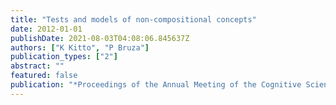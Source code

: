 ```yaml
---
title: "Tests and models of non-compositional concepts"
date: 2012-01-01
publishDate: 2021-08-03T04:08:06.845637Z
authors: ["K Kitto", "P Bruza"]
publication_types: ["2"]
abstract: ""
featured: false
publication: "*Proceedings of the Annual Meeting of the Cognitive Science Society*"
---
```


